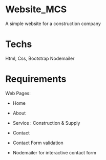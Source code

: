 # Website_MCS
A simple website for a construction company
# Techs
 Html, Css, Bootstrap
 Nodemailer
# Requirements
 Web Pages:

   - Home

   - About

   - Service : Construction & Supply

   - Contact

 - Contact Form validation

 - Nodemailer for interactive contact form
